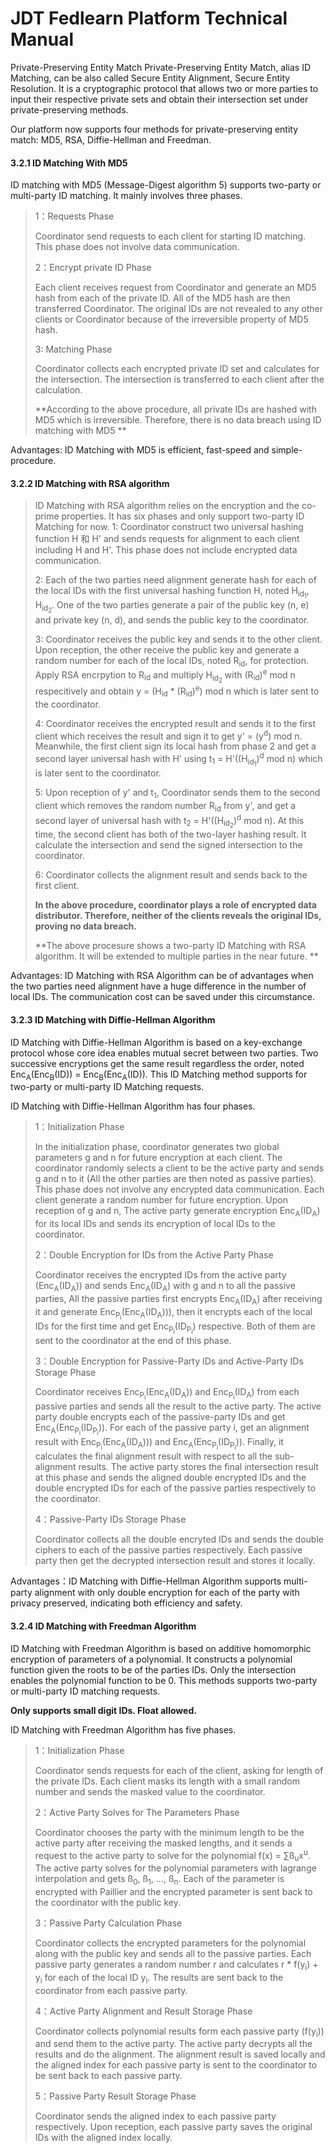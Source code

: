 JDT Fedlearn Platform Technical Manual
============

Private-Preserving Entity Match
Private-Preserving Entity Match, alias ID Matching, can be also called Secure Entity Alignment, Secure Entity Resolution. It is a cryptographic protocol that allows two or more parties to input their respective private sets and obtain their intersection set under private-preserving methods.

Our platform now supports four methods for private-preserving entity match: MD5, RSA, Diffie-Hellman and Freedman.

#### 3.2.1 ID Matching With MD5
ID matching with MD5 (Message-Digest algorithm 5) supports two-party or multi-party ID matching. It mainly involves three phases.

>1：Requests Phase
> 
> Coordinator send requests to each client for starting ID matching. This phase does not involve data communication.
> 
>2：Encrypt private ID Phase
> 
> Each client receives request from Coordinator and generate an MD5 hash from each of the private ID. All of the MD5 hash are then transferred Coordinator. The original IDs are not revealed to any other clients or Coordinator because of the irreversible property of MD5 hash.
>  
>3: Matching Phase
> 
> Coordinator collects each encrypted private ID set and calculates for the intersection. The intersection is transferred to each client after the calculation.
> 
> **According to the above procedure, all private IDs are hashed with MD5 which is irreversible. Therefore, there is no data breach using ID matching with MD5 **

Advantages: ID Matching with MD5 is efficient, fast-speed and simple-procedure. 

#### 3.2.2 ID Matching with RSA algorithm

> ID Matching with RSA algorithm relies on the encryption and the co-prime properties. It has six phases and only support two-party ID Matching for now.
> 1: Coordinator construct two universal hashing function H 和 H' and sends requests for alignment to each client including H and H'. This phase does not include encrypted data communication.
> 
> 2: Each of the two parties need alignment generate hash for each of the local IDs with the first universal hashing function H, noted 
> H<sub>id<sub>1</sub></sub>, H<sub>id<sub>2</sub></sub>.
> One of the two parties generate a pair of the public key (n, e) and private key (n, d), and sends the public key to the coordinator.
> 
> 3: Coordinator receives the public key and sends it to the other client. Upon reception, the other receive the public key and generate a random number for each of the local IDs, noted R<sub>id</sub>, for protection.
> Apply RSA encrpytion to R<sub>id</sub> and multiply H<sub>id<sub>2</sub></sub> with (R<sub>id</sub>)<sup>e</sup> mod n respecitively and obtain y = (H<sub>id</sub> * (R<sub>id</sub>)<sup>e</sup>) mod n which is later sent to the coordinator.
> 
> 4: Coordinator receives the encrypted result and sends it to the first client which receives the result and sign it to get y' = (y<sup>d</sup>) mod n.
> Meanwhile, the first client sign its local hash from phase 2 and get a second layer universal hash with H' using t<sub>1</sub> = H'((H<sub>id<sub>1</sub></sub>)<sup>d</sup> mod n) which is later sent to the coordinator.
>
> 5: Upon reception of y' and t<sub>1</sub>, Coordinator sends them to the second client which removes the random number R<sub>id</sub> from y',
> and get a second layer of universal hash with t<sub>2</sub> = H'((H<sub>id<sub>2</sub></sub>)<sup>d</sup> mod n).
> At this time, the second client has both of the two-layer hashing result. It calculate the intersection and send the signed intersection to the coordinator.
>
> 6: Coordinator collects the alignment result and sends back to the first client.
>
> **In the above procedure, coordinator plays a role of encrypted data distributor. Therefore, neither of the clients reveals the original IDs, proving no data breach.**
>
> **The above procesure shows a two-party ID Matching with RSA algorithm. It will be extended to multiple parties in the near future. **

Advantages: ID Matching with RSA Algorithm can be of advantages when the two parties need alignment have a huge difference in the number of local IDs. The communication cost can be saved under this circumstance.

#### 3.2.3 ID Matching with Diffie-Hellman Algorithm

ID Matching with Diffie-Hellman Algorithm is based on a key-exchange protocol whose core idea enables mutual secret between two parties. Two successive encryptions get the same result regardless the order, noted Enc<sub>A</sub>(Enc<sub>B</sub>(ID)) = Enc<sub>B</sub>(Enc<sub>A</sub>(ID)). This ID Matching method supports for two-party or multi-party ID Matching requests.

ID Matching with Diffie-Hellman Algorithm has four phases.
> 
> 1：Initialization Phase
> 
> In the initialization phase, coordinator generates two global parameters g and n for future encryption at each client. The coordinator randomly selects a client to be the active party and sends g and n to it (All the other parties are then noted as passive parties). This phase does not involve any encrypted data communication.
> Each client generate a random number for future encryption. Upon reception of g and n, The active party generate encryption Enc<sub>A</sub>(ID<sub>A</sub>) for its local IDs and sends its encryption of local IDs to the coordinator.
> 
> 2：Double Encryption for IDs from the Active Party Phase
> 
> Coordinator receives the encrypted IDs from the active party (Enc<sub>A</sub>(ID<sub>A</sub>)) and sends Enc<sub>A</sub>(ID<sub>A</sub>) with g and n to all the passive parties,
> All the passive parties first encrypts Enc<sub>A</sub>(ID<sub>A</sub>) after receiving it and generate Enc<sub>P<sub>i</sub></sub>(Enc<sub>A</sub>(ID<sub>A</sub>))), then it encrypts each of the local IDs for the first time and get Enc<sub>P<sub>i</sub></sub>(ID<sub>P<sub>i</sub></sub>) respective. Both of them are sent to the coordinator at the end of this phase.
> 
> 3：Double Encryption for Passive-Party IDs and Active-Party IDs Storage Phase
> 
> Coordinator receives Enc<sub>P<sub>i</sub></sub>(Enc<sub>A</sub>(ID<sub>A</sub>)) and Enc<sub>P<sub>i</sub></sub>(ID<sub>A</sub>) from each passive parties and sends all the result to the active party.
> The active party double encrypts each of the passive-party IDs and get Enc<sub>A</sub>(Enc<sub>P<sub>i</sub></sub>(ID<sub>P<sub>i</sub></sub>)). For each of the passive party i, get an alignment result with Enc<sub>P<sub>i</sub></sub>(Enc<sub>A</sub>(ID<sub>A</sub>))) and Enc<sub>A</sub>(Enc<sub>P<sub>i</sub></sub>(ID<sub>P<sub>i</sub></sub>)). Finally, it calculates the final alignment result with respect to all the sub-alignment results. The active party stores the final intersection result at this phase and sends the aligned double encrypted IDs and the double encrypted IDs for each of the passive parties respectively to the coordinator.
> 
> 4：Passive-Party IDs Storage Phase 
> 
> Coordinator collects all the double encryted IDs and sends the double ciphers to each of the passive parties respectively.
> Each passive party then get the decrypted intersection result and stores it locally.

Advantages：ID Matching with Diffie-Hellman Algorithm supports multi-party alignment with only double encryption for each of the party with privacy preserved, indicating both efficiency and safety.

#### 3.2.4 ID Matching with Freedman Algorithm

ID Matching with Freedman Algorithm is based on additive homomorphic encryption of parameters of a polynomial. It constructs a polynomial function given the roots to be of the parties IDs. Only the intersection enables the polynomial function to be 0. This methods supports two-party or multi-party ID matching requests.

**Only supports small digit IDs. Float allowed.**

ID Matching with Freedman Algorithm has five phases.

> 1：Initialization Phase
> 
> Coordinator sends requests for each of the client, asking for length of the private IDs. Each client masks its length with a small random number and sends the masked value to the coordinator.
> 
> 2：Active Party Solves for The Parameters Phase
> 
> Coordinator chooses the party with the minimum length to be the active party after receiving the masked lengths, and it sends a request to the active party to solve for the polynomial f(x) = ∑ß<sub>u</sub>x<sup>u</sup>.
> The active party solves for the polynomial parameters with lagrange interpolation and gets ß<sub>0</sub>, ß<sub>1</sub>, ..., ß<sub>n</sub>. Each of the parameter is encrypted with Paillier and the encrypted parameter is sent back to the coordinator with the public key.
> 
> 3：Passive Party Calculation Phase
> 
> Coordinator collects the encrypted parameters for the polynomial along with the public key and sends all to the passive parties.
> Each passive party generates a random number r and calculates r * f(y<sub>i</sub>) + y<sub>i</sub> for each of the local ID y<sub>i</sub>. The results are sent back to the coordinator from each passive party.
> 
> 4：Active Party Alignment and Result Storage Phase
> 
> Coordinator collects polynomial results form each passive party (f(y<sub>i</sub>)) and send them to the active party. 
> The active party decrypts all the results and do the alignment. The alignment result is saved locally and the aligned index for each passive party is sent to the coordinator to be sent back to each passive party.
>
> 5：Passive Party Result Storage Phase
> 
> Coordinator sends the aligned index to each passive party respectively. Upon reception, each passive party saves the original IDs with the aligned index locally.


















